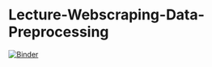 # Lecture-Webscraping-Data-Preprocessing
[![Binder](https://mybinder.org/badge_logo.svg)](https://mybinder.org/v2/gh/Imperial-College-Data-Science-Society/Lecture-Webscraping-Data-Preprocessing/master)
